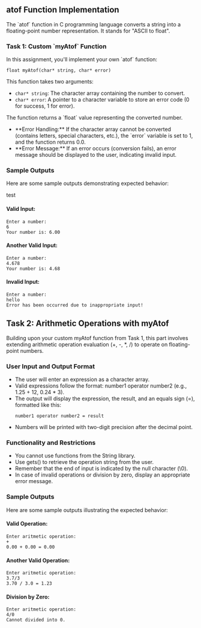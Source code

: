 <h2>atof Function Implementation</h2>
<p>The `atof` function in C programming language converts a string into a floating-point number representation. It stands for "ASCII to float".</p>

<h3>Task 1: Custom `myAtof` Function</h3>
<p>In this assignment, you'll implement your own `atof` function:</p>
<pre><code>float myAtof(char* string, char* error)</code></pre>
<p>This function takes two arguments:</p>
<ul>
  <li><code>char* string</code>: The character array containing the number to convert.</li>
  <li><code>char* error</code>: A pointer to a character variable to store an error code (0 for success, 1 for error).</li>
</ul>
<p>The function returns a `float` value representing the converted number.</p>

<ul>
  <li>**Error Handling:** If the character array cannot be converted (contains letters, special characters, etc.), the `error` variable is set to 1, and the function returns 0.0.</li>
  <li>**Error Message:** If an error occurs (conversion fails), an error message should be displayed to the user, indicating invalid input.</li>
</ul>

<h3>Sample Outputs</h3>

<p>Here are some sample outputs demonstrating expected behavior:</p>
test
<h4>Valid Input:</h4>

<pre><code>Enter a number:
6
Your number is: 6.00
</code></pre>

<h4>Another Valid Input:</h4>

<pre><code>Enter a number:
4.678
Your number is: 4.68
</code></pre>

<h4>Invalid Input:</h4>

<pre><code>Enter a number:
hello
Error has been occurred due to inappropriate input!
</code></pre>


<h2>Task 2: Arithmetic Operations with myAtof</h2>
<p>Building upon your custom myAtof function from Task 1, this part involves extending arithmetic operation evaluation (+, -, *, /) to operate on floating-point numbers.</p>

<h3>User Input and Output Format</h3>
<ul>
<li>The user will enter an expression as a character array.</li>
<li>Valid expressions follow the format: number1 operator number2 (e.g., 1.25 + 12, 0.24 * 3).</li>
<li>The output will display the expression, the result, and an equals sign (=), formatted like this:</li>
<pre><code>number1 operator number2 = result</code></pre>
<li>Numbers will be printed with two-digit precision after the decimal point.</li>
</ul>

<h3>Functionality and Restrictions</h3>
<ul>
<li>You cannot use functions from the String library.</li>
<li>Use gets() to retrieve the operation string from the user.</li>
<li>Remember that the end of input is indicated by the null character (\0).</li>
<li>In case of invalid operations or division by zero, display an appropriate error message.</li>
</ul>

<h3>Sample Outputs</h3>

<p>Here are some sample outputs illustrating the expected behavior:</p>

<h4>Valid Operation:</h4>

<pre><code>Enter aritmetic operation:
+
0.00 + 0.00 = 0.00
</code></pre>

<h4>Another Valid Operation:</h4>

<pre><code>Enter aritmetic operation:
3.7/3
3.70 / 3.0 = 1.23
</code></pre>

<h4>Division by Zero:</h4>

<pre><code>Enter aritmetic operation:
4/0
Cannot divided into 0.
</code></pre>
